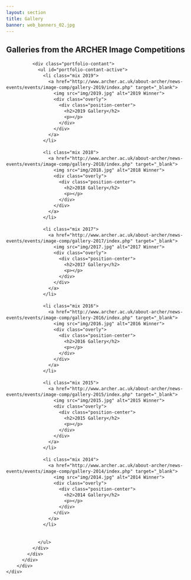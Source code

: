 ```yaml
---
layout: section
title: Gallery
banner: web_banners_02.jpg
---
```



## Galleries from the ARCHER Image Competitions


<!-- Portfolio Start -->
<section id="portfolio-work">
    <div class="container">
        <div class="row">
          <div class="col-md-12">
            <div class="block">

              <div class="portfolio-contant">
                <ul id="portfolio-contant-active">
                  <li class="mix 2019">
                    <a href="http://www.archer.ac.uk/about-archer/news-events/events/image-comp/gallery-2019/index.php" target="_blank">
                      <img src="img/2019.jpg" alt="2019 Winner">
                      <div class="overly">
                        <div class="position-center">
                          <h2>2019 Gallery</h2>
                          <p></p>
                        </div>
                      </div>
                    </a>
                  </li>		
															
                  <li class="mix 2018">
                    <a href="http://www.archer.ac.uk/about-archer/news-events/events/image-comp/gallery-2018/index.php" target="_blank">
                      <img src="img/2018.jpg" alt="2018 Winner">
                      <div class="overly">
                        <div class="position-center">
                          <h2>2018 Gallery</h2>
                          <p></p>
                        </div>
                      </div>
                    </a>
                  </li>	

                  <li class="mix 2017">
                    <a href="http://www.archer.ac.uk/about-archer/news-events/events/image-comp/gallery-2017/index.php" target="_blank">
                      <img src="img/2017.jpg" alt="2017 Winner">
                      <div class="overly">
                        <div class="position-center">
                          <h2>2017 Gallery</h2>
                          <p></p>
                        </div>
                      </div>
                    </a>
                  </li>	
									
                  <li class="mix 2016">
                    <a href="http://www.archer.ac.uk/about-archer/news-events/events/image-comp/gallery-2016/index.php" target="_blank">
                      <img src="img/2016.jpg" alt="2016 Winner">
                      <div class="overly">
                        <div class="position-center">
                          <h2>2016 Gallery</h2>
                          <p></p>
                        </div>
                      </div>
                    </a>
                  </li>								
									
                  <li class="mix 2015">
                    <a href="http://www.archer.ac.uk/about-archer/news-events/events/image-comp/gallery-2015/index.php" target="_blank">
                      <img src="img/2015.jpg" alt="2015 Winner">
                      <div class="overly">
                        <div class="position-center">
                          <h2>2015 Gallery</h2>
                          <p></p>
                        </div>
                      </div>
                    </a>
                  </li>	
									
                  <li class="mix 2014">
                    <a href="http://www.archer.ac.uk/about-archer/news-events/events/image-comp/gallery-2014/index.php" target="_blank">
                      <img src="img/2014.jpg" alt="2014 Winner">
                      <div class="overly">
                        <div class="position-center">
                          <h2>2014 Gallery</h2>
                          <p></p>
                        </div>
                      </div>
                    </a>
                  </li>	

                
                </ul>
              </div>
            </div>
          </div>
        </div>
    </div>
</section>

